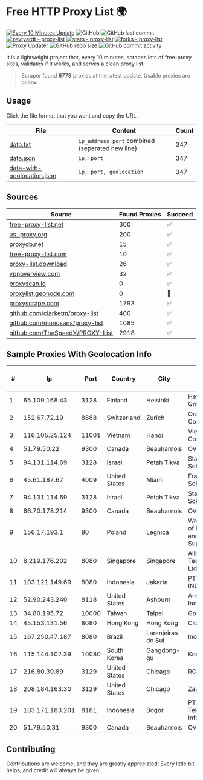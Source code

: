 
# Free HTTP Proxy List 🌍

[![Every 10 Minutes Update](https://github.com/mertguvencli/http-proxy-list/actions/workflows/main.yml/badge.svg?branch=main)](https://github.com/mertguvencli/http-proxy-list/actions/workflows/main.yml)
![GitHub](https://img.shields.io/github/license/mertguvencli/http-proxy-list)
![GitHub last commit](https://img.shields.io/github/last-commit/mertguvencli/http-proxy-list)
[![zevtyardt - proxy-list](https://img.shields.io/static/v1?label=zevtyardt&message=proxy-list&color=blue&logo=github)](https://github.com/zevtyardt/proxy-list "Go to GitHub repo")
[![stars - proxy-list](https://img.shields.io/github/stars/zevtyardt/proxy-list?style=social)](https://github.com/zevtyardt/proxy-list)
[![forks - proxy-list](https://img.shields.io/github/forks/zevtyardt/proxy-list?style=social)](https://github.com/zevtyardt/proxy-list)
[![Proxy Updater](https://github.com/zevtyardt/proxy-list/workflows/Proxy%20Updater/badge.svg)](https://github.com/zevtyardt/proxy-list/actions?query=workflow:"Proxy+Updater")
![GitHub repo size](https://img.shields.io/github/repo-size/zevtyardt/proxy-list)
[![GitHub commit activity](https://img.shields.io/github/commit-activity/m/zevtyardt/proxy-list?logo=commits)](https://github.com/zevtyardt/proxy-list/commits/main)

It is a lightweight project that, every 10 minutes, scrapes lots of free-proxy sites, validates if it works, and serves a clean proxy list.

> Scraper found **6779** proxies at the latest update. Usable proxies are below.

## Usage

Click the file format that you want and copy the URL.

|File|Content|Count|
|----|-------|-----|
|[data.txt](https://raw.githubusercontent.com/mertguvencli/http-proxy-list/main/proxy-list/data.txt)|`ip_address:port` combined (seperated new line)|347|
|[data.json](https://raw.githubusercontent.com/mertguvencli/http-proxy-list/main/proxy-list/data.json)|`ip, port`|347|
|[data-with-geolocation.json](https://raw.githubusercontent.com/mertguvencli/http-proxy-list/main/proxy-list/data-with-geolocation.json)|`ip, port, geolocation`|347|

## Sources

|Source|Found Proxies|Succeed|
|------|-------------|-------|
|[free-proxy-list.net](https://free-proxy-list.net)|300|✅|
|[us-proxy.org](https://www.us-proxy.org)|200|✅|
|[proxydb.net](http://proxydb.net)|15|✅|
|[free-proxy-list.com](https://free-proxy-list.com/?page=&port=&type%5B%5D=http&type%5B%5D=https&up_time=0&search=Search)|10|✅|
|[proxy-list.download](https://www.proxy-list.download/HTTP)|26|✅|
|[vpnoverview.com](https://vpnoverview.com/privacy/anonymous-browsing/free-proxy-servers)|32|✅|
|[proxyscan.io](https://www.proxyscan.io)|0|✅|
|[proxylist.geonode.com](https://proxylist.geonode.com/api/proxy-list?limit=300&page=1&sort_by=lastChecked&sort_type=desc&protocols=http,https)|0|🚫|
|[proxyscrape.com](https://api.proxyscrape.com/v2/?request=displayproxies&protocol=http&timeout=10000&country=all&ssl=all&anonymity=all)|1793|✅|
|[github.com/clarketm/proxy-list](https://raw.githubusercontent.com/clarketm/proxy-list/master/proxy-list-raw.txt)|400|✅|
|[github.com/monosans/proxy-list](https://raw.githubusercontent.com/monosans/proxy-list/main/proxies/http.txt)|1085|✅|
|[github.com/TheSpeedX/PROXY-List](https://raw.githubusercontent.com/TheSpeedX/PROXY-List/master/http.txt)|2918|✅|


## Sample Proxies With Geolocation Info

|#|Ip|Port|Country|City|Internet Service Provider|
|-|--|----|-------|----|-------------------------|
|1|65.109.168.43|3128|Finland|Helsinki|Hetzner Online GmbH|
|2|152.67.72.19|8888|Switzerland|Zurich|Oracle Corporation|
|3|116.105.25.124|11001|Vietnam|Hanoi|Viettel Corporation|
|4|51.79.50.22|9300|Canada|Beauharnois|OVH SAS|
|5|94.131.114.69|3128|Israel|Petah Tikva|Stark Industries Solutions LTD|
|6|45.61.187.67|4009|United States|Miami|FranTech Solutions|
|7|94.131.114.69|3128|Israel|Petah Tikva|Stark Industries Solutions LTD|
|8|66.70.178.214|9300|Canada|Beauharnois|OVH SAS|
|9|156.17.193.1|80|Poland|Legnica|Wroclaw Centre of Networking and Supercomputing|
|10|8.219.176.202|8080|Singapore|Singapore|Alibaba (US) Technology Co., Ltd.|
|11|103.121.149.69|8080|Indonesia|Jakarta|PT EMERIO INDONESIA|
|12|52.90.243.240|8118|United States|Ashburn|Amazon.com, Inc.|
|13|34.80.195.72|10000|Taiwan|Taipei|Google LLC|
|14|45.153.131.56|8080|Hong Kong|Hong Kong|Cloudie Limited|
|15|167.250.47.187|8080|Brazil|Laranjeiras do Sul|Inova Fibra|
|16|115.144.102.39|10080|South Korea|Gangdong-gu|Korea Telecom|
|17|216.80.39.89|3129|United States|Chicago|RCN|
|18|208.184.163.30|3129|United States|Chicago|Zayo Bandwidth|
|19|103.171.183.201|8181|Indonesia|Bogor|PT Hayat Teknologi Informatika|
|20|51.79.50.31|9300|Canada|Beauharnois|OVH SAS|



## Contributing

Contributions are welcome, and they are greatly appreciated! Every
little bit helps, and credit will always be given.

